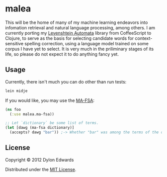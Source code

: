 # malea

This will be the home of many of my machine learning endeavors into infomation
retrieval and natural language processing, among others.  I am currently porting
my [Levenshtein Automata](https://github.com/dylon/levenshtein_automata) library
from CoffeeScript to Clojure, to serve as the basis for selecting candidate
words for context-sensitive spelling correction, using a language model trained
on some corpus I have yet to select.  It is very much in the priliminary stages
of its life, so please do not expect it to do anything fancy yet.

## Usage

Currently, there isn't much you can do other than run tests:

```sh
lein midje
```

If you would like, you may use the [MA-FSA](blob/master/src/malea/ma_fsa.clj):
```clojure
(ns foo
  (:use malea.ma-fsa))

;; Let `dictionary` be some list of terms.
(let [dawg (ma-fsa dictionary)]
  (accepts? dawg "bar")) ;-> Whether "bar" was among the terms of the dictionary
```

## License

Copyright © 2012 Dylon Edwards

Distributed under the [MIT License](http://www.opensource.org/licenses/mit-license.php).
